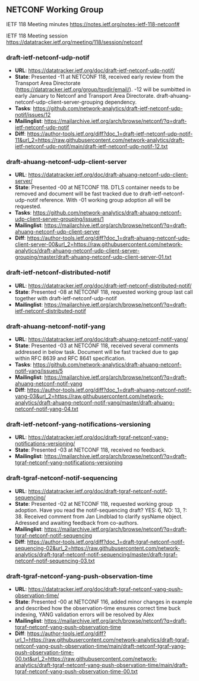 ## NETCONF Working Group

IETF 118 Meeting minutes
https://notes.ietf.org/notes-ietf-118-netconf#

IETF 118 Meeting session
https://datatracker.ietf.org/meeting/118/session/netconf

### draft-ietf-netconf-udp-notif
* **URL**: https://datatracker.ietf.org/doc/draft-ietf-netconf-udp-notif/
* **State**: Presented -11 at NETCONF 118, received early review from the Transport Area Directorate (https://datatracker.ietf.org/group/tsvdir/email/). -12 will be sumbitted in early January to Netconf and Transport Area Directorate. draft-ahuang-netconf-udp-client-server-grouping dependency.
* **Tasks**: https://github.com/network-analytics/draft-ietf-netconf-udp-notif/issues/12
* **Mailinglist**: https://mailarchive.ietf.org/arch/browse/netconf/?q=draft-ietf-netconf-udp-notif
* **Diff**: https://author-tools.ietf.org/diff?doc_1=draft-ietf-netconf-udp-notif-11&url_2=https://raw.githubusercontent.com/network-analytics/draft-ietf-netconf-udp-notif/main/draft-ietf-netconf-udp-notif-12.txt

### draft-ahuang-netconf-udp-client-server
* **URL**: https://datatracker.ietf.org/doc/draft-ahuang-netconf-udp-client-server/
* **State**: Presented -00 at NETCONF 118. DTLS container needs to be removed and document will be fast tracked due to draft-ietf-netconf-udp-notif reference. With -01 working group adoption all will be requested.
* **Tasks**: https://github.com/network-analytics/draft-ahuang-netconf-udp-client-server-grouping/issues/1
* **Mailinglist**: https://mailarchive.ietf.org/arch/browse/netconf/?q=draft-ahuang-netconf-udp-client-server
* **Diff**: https://author-tools.ietf.org/diff?doc_1=draft-ahuang-netconf-udp-client-server-00&url_2=https://raw.githubusercontent.com/network-analytics/draft-ahuang-netconf-udp-client-server-grouping/master/draft-ahuang-netconf-udp-client-server-01.txt

### draft-ietf-netconf-distributed-notif
* **URL**: https://datatracker.ietf.org/doc/draft-ietf-netconf-distributed-notif/
* **State**: Presented -08 at NETCONF 118, requested working group last call together with draft-ietf-netconf-udp-notif
* **Mailinglist**: https://mailarchive.ietf.org/arch/browse/netconf/?q=draft-ietf-netconf-distributed-notif

### draft-ahuang-netconf-notif-yang
* **URL**: https://datatracker.ietf.org/doc/draft-ahuang-netconf-notif-yang/
* **State**: Presented -03 at NETCONF 118, received several comments addressed in below task. Document will be fast tracked due to gap within RFC 8639 and RFC 8641 specification.
* **Tasks**: https://github.com/network-analytics/draft-ahuang-netconf-notif-yang/issues/5
* **Mailinglist**: https://mailarchive.ietf.org/arch/browse/netconf/?q=draft-ahuang-netconf-notif-yang
* **Diff**: https://author-tools.ietf.org/diff?doc_1=draft-ahuang-netconf-notif-yang-03&url_2=https://raw.githubusercontent.com/network-analytics/draft-ahuang-netconf-notif-yang/master/draft-ahuang-netconf-notif-yang-04.txt

### draft-ietf-netconf-yang-notifications-versioning
* **URL**: https://datatracker.ietf.org/doc/draft-tgraf-netconf-yang-notifications-versioning/
* **State**: Presented -03 at NETCONF 118, received no feedback.
* **Mailinglist**: https://mailarchive.ietf.org/arch/browse/netconf/?q=draft-tgraf-netconf-yang-notifications-versioning

### draft-tgraf-netconf-notif-sequencing
* **URL**: https://datatracker.ietf.org/doc/draft-tgraf-netconf-notif-sequencing/
* **State**: Presented -02 at NETCONF 118, requested working group adoption. Have you read the notif-sequencing draft? YES: 6, NO: 13, ?: 38. Received comment from Jan Lindblad to clarify sysName object. Adressed and awaiting feedback from co-authors.
* **Mailinglist**: https://mailarchive.ietf.org/arch/browse/netconf/?q=draft-tgraf-netconf-notif-sequencing
* **Diff**: https://author-tools.ietf.org/diff?doc_1=draft-tgraf-netconf-notif-sequencing-02&url_2=https://raw.githubusercontent.com/network-analytics/draft-tgraf-netconf-notif-sequencing/master/draft-tgraf-netconf-notif-sequencing-03.txt

### draft-tgraf-netconf-yang-push-observation-time
* **URL**: https://datatracker.ietf.org/doc/draft-tgraf-netconf-yang-push-observation-time/
* **State**: Presented -00 at NETCONF 116, added minor changes in example and described how the observation-time ensures correct time buck indexing, YANG validation errors will be resolved by Alex
* **Mailinglist**: https://mailarchive.ietf.org/arch/browse/netconf/?q=draft-tgraf-netconf-yang-push-observation-time
* **Diff**: https://author-tools.ietf.org/diff?url_1=https://raw.githubusercontent.com/network-analytics/draft-tgraf-netconf-yang-push-observation-time/main/draft-netconf-tgraf-yang-push-observation-time-00.txt&url_2=https://raw.githubusercontent.com/network-analytics/draft-tgraf-netconf-yang-push-observation-time/main/draft-tgraf-netconf-yang-push-observation-time-00.txt